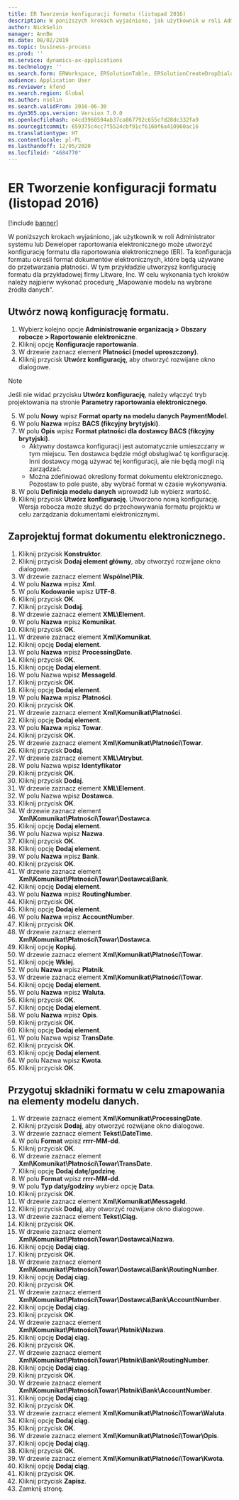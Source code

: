 ```yaml
---
title: ER Tworzenie konfiguracji formatu (listopad 2016)
description: W poniższych krokach wyjaśniono, jak użytkownik w roli Administrator systemu lub Deweloper raportowania elektronicznego może utworzyć konfigurację formatu dla raportowania elektronicznego (ER).
author: NickSelin
manager: AnnBe
ms.date: 08/02/2019
ms.topic: business-process
ms.prod: ''
ms.service: dynamics-ax-applications
ms.technology: ''
ms.search.form: ERWorkspace, ERSolutionTable, ERSolutionCreateDropDialog, EROperationDesigner, ERComponentTypeDropDialog
audience: Application User
ms.reviewer: kfend
ms.search.region: Global
ms.author: nselin
ms.search.validFrom: 2016-06-30
ms.dyn365.ops.version: Version 7.0.0
ms.openlocfilehash: e4cd3960594ab37ca867792c655cfd28dc332fa9
ms.sourcegitcommit: 659375c4cc7f5524cbf91cf6160f6a410960ac16
ms.translationtype: HT
ms.contentlocale: pl-PL
ms.lasthandoff: 12/05/2020
ms.locfileid: "4684770"
---
```

# <a name="er-create-a-format-configuration-november-2016"></a>ER Tworzenie konfiguracji formatu (listopad 2016)

[!include [banner](../../includes/banner.md)]

W poniższych krokach wyjaśniono, jak użytkownik w roli Administrator systemu lub Deweloper raportowania elektronicznego może utworzyć konfigurację formatu dla raportowania elektronicznego (ER). Ta konfiguracja formatu określi format dokumentów elektronicznych, które będą używane do przetwarzania płatności. W tym przykładzie utworzysz konfigurację formatu dla przykładowej firmy Litware, Inc. W celu wykonania tych kroków należy najpierw wykonać procedurę „Mapowanie modelu na wybrane źródła danych”.


## <a name="create-a-new-format-configuration"></a>Utwórz nową konfigurację formatu.
1. Wybierz kolejno opcje **Administrowanie organizacją > Obszary robocze > Raportowanie elektroniczne**.
2. Kliknij opcję **Konfiguracje raportowania**.
3. W drzewie zaznacz element **Płatności (model uproszczony)**.
4. Kliknij przycisk **Utwórz konfigurację**, aby otworzyć rozwijane okno dialogowe.

 > [!NOTE]
 > Jeśli nie widać przycisku **Utwórz konfigurację**, należy włączyć tryb projektowania na stronie **Parametry raportowania elektronicznego**. 
 
5. W polu **Nowy** wpisz **Format oparty na modelu danych PaymentModel**.
6. W polu **Nazwa** wpisz **BACS (fikcyjny brytyjski)**.
7. W polu **Opis** wpisz **Format płatności dla dostawcy BACS (fikcyjny brytyjski)**.
    * Aktywny dostawca konfiguracji jest automatycznie umieszczany w tym miejscu. Ten dostawca będzie mógł obsługiwać tę konfigurację. Inni dostawcy mogą używać tej konfiguracji, ale nie będą mogli nią zarządzać.  
    * Można zdefiniować określony format dokumentu elektronicznego. Pozostaw to pole puste, aby wybrać format w czasie wykonywania.  
8. W polu **Definicja modelu danych** wprowadź lub wybierz wartość.
9. Kliknij przycisk **Utwórz konfigurację**. Utworzono nową konfigurację. Wersja robocza może służyć do przechowywania formatu projektu w celu zarządzania dokumentami elektronicznymi.  

## <a name="design-the-format-of-an-electronic-document"></a>Zaprojektuj format dokumentu elektronicznego.
1. Kliknij przycisk **Konstruktor**.
2. Kliknij przycisk **Dodaj element główny**, aby otworzyć rozwijane okno dialogowe.
3. W drzewie zaznacz element **Wspólne\Plik**.
4. W polu **Nazwa** wpisz **Xml**.
5. W polu **Kodowanie** wpisz **UTF-8**.
6. Kliknij przycisk **OK**.
7. Kliknij przycisk **Dodaj**.
8. W drzewie zaznacz element **XML\Element**.
9. W polu **Nazwa** wpisz **Komunikat**.
10. Kliknij przycisk **OK**.
11. W drzewie zaznacz element **Xml\Komunikat**.
12. Kliknij opcję **Dodaj element**.
13. W polu **Nazwa** wpisz **ProcessingDate**.
14. Kliknij przycisk **OK**.
15. Kliknij opcję **Dodaj element**.
16. W polu Nazwa wpisz **MessageId**.
17. Kliknij przycisk **OK**.
18. Kliknij opcję **Dodaj element**.
19. W polu **Nazwa** wpisz **Płatności**.
20. Kliknij przycisk **OK**.
21. W drzewie zaznacz element **Xml\Komunikat\Płatności**.
22. Kliknij opcję **Dodaj element**.
23. W polu **Nazwa** wpisz **Towar**.
24. Kliknij przycisk **OK**.
25. W drzewie zaznacz element **Xml\Komunikat\Płatności\Towar**.
26. Kliknij przycisk **Dodaj**.
27. W drzewie zaznacz element **XML\Atrybut**.
28. W polu Nazwa wpisz **Identyfikator**
29. Kliknij przycisk **OK**.
30. Kliknij przycisk **Dodaj**.
31. W drzewie zaznacz element **XML\Element**.
32. W polu Nazwa wpisz **Dostawca**.
33. Kliknij przycisk **OK**.
34. W drzewie zaznacz element **Xml\Komunikat\Płatności\Towar\Dostawca**.
35. Kliknij opcję **Dodaj element**.
36. W polu Nazwa wpisz **Nazwa**.
37. Kliknij przycisk **OK**.
38. Kliknij opcję **Dodaj element**.
39. W polu **Nazwa** wpisz **Bank**.
40. Kliknij przycisk **OK**.
41. W drzewie zaznacz element **Xml\Komunikat\Płatności\Towar\Dostawca\Bank**.
42. Kliknij opcję **Dodaj element**.
43. W polu **Nazwa** wpisz **RoutingNumber**.
44. Kliknij przycisk **OK**.
45. Kliknij opcję **Dodaj element**.
46. W polu **Nazwa** wpisz **AccountNumber**.
47. Kliknij przycisk **OK**.
48. W drzewie zaznacz element **Xml\Komunikat\Płatności\Towar\Dostawca**.
49. Kliknij opcję **Kopiuj**.
50. W drzewie zaznacz element **Xml\Komunikat\Płatności\Towar**.
51. Kliknij opcję **Wklej**.
52. W polu **Nazwa** wpisz **Płatnik**.
53. W drzewie zaznacz element **Xml\Komunikat\Płatności\Towar**.
54. Kliknij opcję **Dodaj element**.
55. W polu **Nazwa** wpisz **Waluta**.
56. Kliknij przycisk **OK**.
57. Kliknij opcję **Dodaj element**.
58. W polu **Nazwa** wpisz **Opis**.
59. Kliknij przycisk **OK**.
60. Kliknij opcję **Dodaj element**.
61. W polu Nazwa wpisz **TransDate**.
62. Kliknij przycisk **OK**.
63. Kliknij opcję **Dodaj element**.
64. W polu Nazwa wpisz **Kwota**.
65. Kliknij przycisk **OK**.

## <a name="prepare-format-components-for-mapping-to-data-model-elements"></a>Przygotuj składniki formatu w celu zmapowania na elementy modelu danych.
1. W drzewie zaznacz element **Xml\Komunikat\ProcessingDate**.
2. Kliknij przycisk **Dodaj**, aby otworzyć rozwijane okno dialogowe.
3. W drzewie zaznacz element **Tekst\DateTime**.
4. W polu **Format** wpisz **rrrr-MM-dd**.
5. Kliknij przycisk **OK**.
6. W drzewie zaznacz element **Xml\Komunikat\Płatności\Towar\TransDate**.
7. Kliknij opcję **Dodaj datę/godzinę**.
8. W polu **Format** wpisz **rrrr-MM-dd**.
9. W polu **Typ daty/godziny** wybierz opcję **Data**.
10. Kliknij przycisk **OK**.
11. W drzewie zaznacz element **Xml\Komunikat\MessageId**.
12. Kliknij przycisk **Dodaj**, aby otworzyć rozwijane okno dialogowe.
13. W drzewie zaznacz element **Tekst\Ciąg**.
14. Kliknij przycisk **OK**.
15. W drzewie zaznacz element **Xml\Komunikat\Płatności\Towar\Dostawca\Nazwa**.
16. Kliknij opcję **Dodaj ciąg**.
17. Kliknij przycisk **OK**.
18. W drzewie zaznacz element **Xml\Komunikat\Płatności\Towar\Dostawca\Bank\RoutingNumber**.
19. Kliknij opcję **Dodaj ciąg**.
20. Kliknij przycisk **OK**.
21. W drzewie zaznacz element **Xml\Komunikat\Płatności\Towar\Dostawca\Bank\AccountNumber**.
22. Kliknij opcję **Dodaj ciąg**.
23. Kliknij przycisk **OK**.
24. W drzewie zaznacz element **Xml\Komunikat\Płatności\Towar\Płatnik\Nazwa**.
25. Kliknij opcję **Dodaj ciąg**.
26. Kliknij przycisk **OK**.
27. W drzewie zaznacz element **Xml\Komunikat\Płatności\Towar\Płatnik\Bank\RoutingNumber**.
28. Kliknij opcję **Dodaj ciąg**.
29. Kliknij przycisk **OK**.
30. W drzewie zaznacz element **Xml\Komunikat\Płatności\Towar\Płatnik\Bank\AccountNumber**.
31. Kliknij opcję **Dodaj ciąg**.
32. Kliknij przycisk **OK**.
33. W drzewie zaznacz element **Xml\Komunikat\Płatności\Towar\Waluta**.
34. Kliknij opcję **Dodaj ciąg**.
35. Kliknij przycisk **OK**.
36. W drzewie zaznacz element **Xml\Komunikat\Płatności\Towar\Opis**.
37. Kliknij opcję **Dodaj ciąg**.
38. Kliknij przycisk **OK**.
39. W drzewie zaznacz element **Xml\Komunikat\Płatności\Towar\Kwota**.
40. Kliknij opcję **Dodaj ciąg**.
41. Kliknij przycisk **OK**.
42. Kliknij przycisk **Zapisz**.
43. Zamknij stronę.

